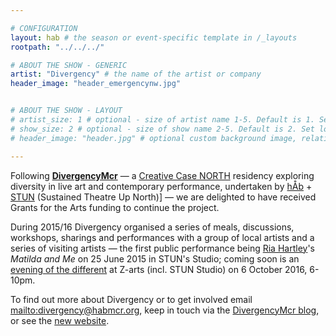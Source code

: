 ```yaml
---

# CONFIGURATION
layout: hab # the season or event-specific template in /_layouts
rootpath: "../../../"

# ABOUT THE SHOW - GENERIC
artist: "Divergency" # the name of the artist or company
header_image: "header_emergencynw.jpg"    


# ABOUT THE SHOW - LAYOUT
# artist_size: 1 # optional - size of artist name 1-5. Default is 1. Set longer names to lower values
# show_size: 2 # optional - size of show name 2-5. Default is 2. Set longer names to lower values
# header_image: "header.jpg" # optional custom background image, relative to current page

---
```

Following [**DivergencyMcr**](http://divergencymcr.posthaven.com) — a [Creative Case NORTH](http://www.zendeh.com/blog/#announcement) residency exploring diversity in live art and contemporary performance, undertaken by [hÅb](/hab) + [STUN](http://stunlive.com) (Sustained Theatre Up North)] — we are delighted to have received Grants for the Arts funding to continue the project.        
          
During 2015/16 Divergency organised a series of meals, discussions, workshops, sharings and performances with a group of local artists and a series of visiting artists — the first public performance being [Ria Hartley](/archive/2015-springsummer/hartley)'s *Matilda and Me* on 25 June 2015 in STUN's Studio; coming soon is an [evening of the different](/current/2016-divergency) at Z-arts (incl. STUN Studio) on 6 October 2016, 6-10pm.        
          
To find out more about Divergency or to get involved email <mailto:divergency@habmcr.org>, keep in touch via the [DivergencyMcr blog](http://divergencymcr.posthaven.com), or see the <a href="http://divergencymcr.org" target="_blank">new website</a>.
